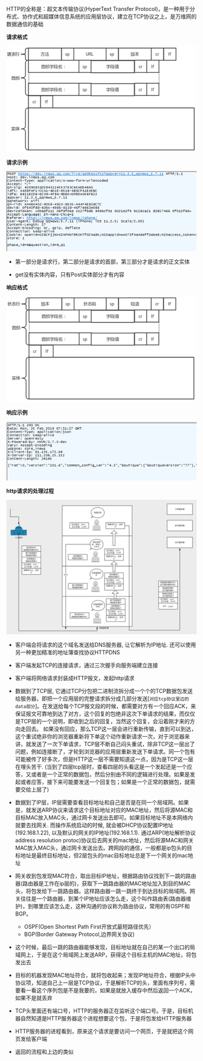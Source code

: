 HTTP的全称是：超文本传输协议(HyperText Transfer Protocol)，是一种用于分布式、协作式和超媒体信息系统的应用层协议，建立在TCP协议之上，是万维网的数据通信的基础

__请求格式__

![HTTP请求协议格式](./pic/http_request_proto.png)

**请求示例**

![HTTP请求协议示例](./pic/http_request_demo.png)

* 第一部分是请求行，第二部分是请求的首部，第三部分才是请求的正文实体

* get没有实体内容，只有Post实体部分才有内容

__响应格式__

![HTTP响应协议格式](./pic/http_response_proto.png)

__响应示例__

![HTTP响应协议示例](./pic/http_response_demo.png)

__http请求的处理过程__

![http请求流程](./pic/http_request_flow_demo.png)

* 客户端会将请求的这个域名发送给DNS服务器, 让它解析为IP地址. 还可以使用另一种更加精准的地址簿查找协议HTTPDNS

* 客户端发起TCP的连接请求，通过三次握手向服务端建立连接

* 客户端将网络请求封装成HTTP报文，发起http请求

* 数据到了TCP层, 它通过TCP分包把二进制流拆分成一个个的TCP数据包发送给服务器，即把一个应用层的完整请求拆分成几部分发送[`对应tcp协议里边的data部分`]。在发送给每个TCP报文段的时候，都需要对方有一个回应ACK，来保证报文可靠地到达了对方，这个回复的包绝非这次下单请求的结果，而仅仅是TCP层的一个说明，即收到之后的回复，当然这个回复，会沿着刚才来的方向走回去。 如果没有回应，那么TCP这一层会进行重新传输，直到可以到达，这个重试绝非你的浏览器重新将下单这个动作重新请求一次，对于浏览器来讲，就发送了一次下单请求，TCP层不断自己闷头重试，除非TCP这一层出了问题，例如连接断了，才轮到浏览器的应用层重新发送下单请求。同一个包有可能被传了好多次，但是HTTP这一层不需要知道这一点，因为是TCP这一层在埋头苦干. (当到了四层tcp层时，查看四层的头看这是一个发起还是一个应答，又或者是一个正常的数据包，然后分别由不同的逻辑进行处理。如果是发起或者应答，接下来可能要发送一个回复包；如果是一个正常的数据包，就需要交给上层了)

* 数据到了IP层，IP层需要查看目标地址和自己是否是在同一个局域网。如果是，就发送ARP协议来请求这个目标地址对应的MAC地址，然后将源MAC和目标MAC放入MAC头，通过网卡发送出去即可。如果目标地址不是本网络内就要去找网关. 而操作系统启动的时候, 就会被DHCP协议配置IP地址(192.168.1.22), 以及默认的网关的IP地址(192.168.1.1). 通过ARP(地址解析协议address resolution protoc)协议后去网关的mac地址，然后将源MAC和网关MAC放入MAC头，通过网卡发送出去。跨网段的通信，一般都是ip包头的目标地址是最终目标地址，但2层包头的mac目标地址总是下一个网关的mac地址

* 网关收到包发现MAC符合，取出目标IP地址，根据路由协议找到下一跳的路由器(路由器是工作在ip层的)，获取下一跳路由器的MAC地址加入到目的MAC头，将包发给下一跳路由器。这样路由器一跳一跳终于到达目标的局域网。网关往往是一个路由器，到某个IP地址应该怎么走，这个叫作路由表(路由器维护)，到哪里应该怎么走，这种沟通的协议称为路由协议，常用的有OSPF和BGP。
  * OSPF(Open Shortest Path First开放式最短路径优先）
  * BGP(Border Gateway Protocol,边界网关协议)

* 这个时候，最后一跳的路由器能够发现，目标地址就在自己的某一个出口的局域网上，于是在这个局域网上发送ARP，获得这个目标主机的MAC地址，将包发出去

* 目标的机器发现MAC地址符合，就将包收起来；发现IP地址符合，根据IP头中协议项，知道自己上一层是TCP协议，于是解析TCP的头，里面有序列号，需要看一看这个序列包是不是我要的，如果是就放入缓存中然后返回一个ACK，如果不是就丢弃

* TCP头里面还有端口号，HTTP的服务器正在监听这个端口号。于是，目标机器自然知道是HTTP服务器这个进程想要这个包，于是将包发给HTTP服务器

* HTTP服务器的进程看到，原来这个请求是要访问一个网页，于是就把这个网页发给客户端

* 返回的流程和上边的类似


